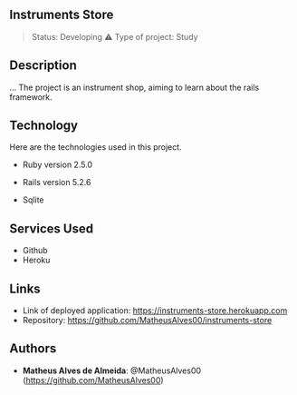 ## Instruments Store

> Status: Developing ⚠️
> Type of project: Study

## Description

...  The project is an instrument shop, aiming to learn about the rails framework.

## Technology

Here are the technologies used in  this  project.

*  Ruby version 2.5.0

*  Rails version 5.2.6

*  Sqlite

## Services Used

*  Github
*  Heroku

## Links

-  Link of deployed application:  https://instruments-store.herokuapp.com
-  Repository:  https://github.com/MatheusAlves00/instruments-store

## Authors

*  **Matheus Alves de Almeida**:  @MatheusAlves00  (https://github.com/MatheusAlves00)
